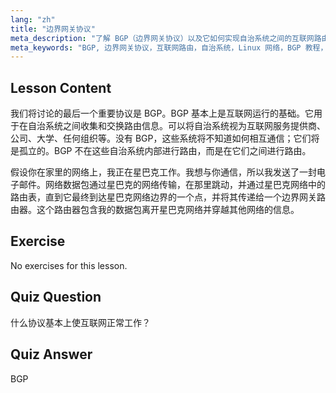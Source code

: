 ```yaml
---
lang: "zh"
title: "边界网关协议"
meta_description: "了解 BGP（边界网关协议）以及它如何实现自治系统之间的互联网路由。理解 BGP 基础知识，适合初学者。"
meta_keywords: "BGP, 边界网关协议，互联网路由，自治系统，Linux 网络，BGP 教程，网络协议，初学者指南"
---
```


## Lesson Content

我们将讨论的最后一个重要协议是 BGP。BGP 基本上是互联网运行的基础。它用于在自治系统之间收集和交换路由信息。可以将自治系统视为互联网服务提供商、公司、大学、任何组织等。没有 BGP，这些系统将不知道如何相互通信；它们将是孤立的。BGP 不在这些自治系统内部进行路由，而是在它们之间进行路由。

假设你在家里的网络上，我正在星巴克工作。我想与你通信，所以我发送了一封电子邮件。网络数据包通过星巴克的网络传输，在那里跳动，并通过星巴克网络中的路由表，直到它最终到达星巴克网络边界的一个点，并将其传递给一个边界网关路由器。这个路由器包含我的数据包离开星巴克网络并穿越其他网络的信息。

## Exercise

No exercises for this lesson.

## Quiz Question

什么协议基本上使互联网正常工作？

## Quiz Answer

BGP
